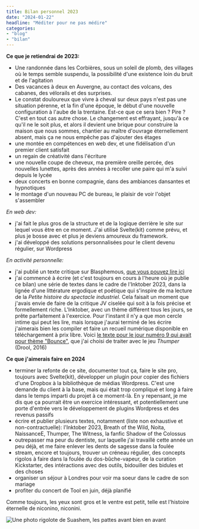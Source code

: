 ```yaml
---
title: Bilan personnel 2023
date: "2024-01-22"
headline: "Méditer pour ne pas médire"
categories:
- "blog"
- "bilan"
---
```


**Ce que je retiendrai de 2023:**

- Une randonnée dans les Corbières, sous un soleil de plomb, des villages où le temps semble suspendu, la possibilité d'une existence loin du bruit et de l'agitation
- Des vacances à deux en Auvergne, au contact des volcans, des cabanes, des vélorails et des surprises.
- Le constat douloureux que vivre à cheval sur deux pays n'est pas une situation pérenne, et la fin d'une époque, le début d'une nouvelle configuration à l'aube de la trentaine. Est-ce que ce sera bien ? Pire ? C'est en tout cas autre chose. Le changement est effrayant, jusqu'à ce qu'il ne le soit plus, et alors il devient une brique pour construire la maison que nous sommes, chantier au maître d'ouvrage éternellement absent, mais ça ne nous empêche pas d'ajouter des étages
- une montée en compétences en web dev, et une fidélisation d'un premier client satisfait
- un regain de créativité dans l'écriture
- une nouvelle coupe de cheveux, ma première oreille percée, des nouvelles lunettes, après des années à recoller une paire qui m'a suivi depuis le lycée
- deux concerts en bonne compagnie, dans des ambiances dansantes et hypnotiques
- le montage d'un nouveau PC de bureau, le plaisir de voir l'objet s'assembler

*En web dev:*
- j'ai fait le plus gros de la structure et de la logique derrière le site sur lequel vous être en ce moment. J'ai utilisé Svelte(kit) comme prévu, et plus je bosse avec et plus je deviens amoureux du framework.
- j'ai développé des solutions personnalisées pour le client devenu régulier, sur Wordpress

*En activité personnelle:*
- j'ai publié un texte critique sur Blasphemous, [que vous pouvez lire ici](https://svelte-nm-perso.vercel.app/textes/blasphemous)
- j'ai commencé à écrire (et c'est toujours en cours à l'heure où je publie ce bilan) une série de textes dans le cadre de l'Inktober 2023, dans la lignée d'une littérature ergodique et poétique qui s'inspire de ma lecture de la *Petite histoire du spectacle industriel*. Cela faisait un moment que j'avais envie de faire de la critique JV ciselée qui soit à la fois précise et formellement riche. L'Inktober, avec un thème différent tous les jours, se prête parfaitement à l'exercice. Pour l'instant il n'y a que mon cercle intime qui peut les lire, mais lorsque j'aurai terminé de les écrire j'aimerais bien les compiler et faire un recueil numérique disponible en téléchargement à prix libre. Voici  [le texte pour le jour numéro 9 qui avait pour thème "Bounce"](https://www.dropbox.com/scl/fi/vqf7ss7ptdnvae3ttfeii/9_Bounce.pdf?rlkey=yv16ispq6aep8v197wccsv5ys&dl=0), que j'ai choisi de traiter avec le jeu *Thumper* (Drool, 2016)

**Ce que j'aimerais faire en 2024**

- terminer la refonte de ce site, documenter tout ça, faire le site pro, toujours avec Svelte(kit), développer un plugin pour copier des fichiers d'une Dropbox à la bibliothèque de médias Wordpress. C'est une demande du client à la base, mais qui était trop compliqué et long à faire dans le temps imparti du projet à ce moment-là. En y repensant, je me dis que ça pourrait être un exercice intéressant, et potentiellement une porte d'entrée vers le développement de plugins Wordpress et des revenus passifs
- écrire et publier plusieurs textes, notamment (liste non exhaustive et non-contractuelle): l'Inktober 2023, Breath of the Wild, Noita, NaissanceE, Thumper, The Witness, la fanfic Shadow of the Colossus
- outrepasser ma peur du dentiste, sur laquelle j'ai travaillé cette année un peu déjà, et me faire enlever les dents de sagesse dans la foulée
- stream, encore et toujours, trouver un créneau régulier, des concepts rigolos à faire dans la foulée du dos-bûche-vapeur, de la curation Kickstarter, des intéractions avec des outils, bidouiller des bidules et des choses
- organiser un séjour à Londres pour voir ma soeur dans le cadre de son mariage
- profiter du concert de Tool en juin, déjà planifié

Comme toujours, les yeux sont gros et le ventre est petit, telle est l'histoire éternelle de niconino, niconini.

![Une photo rigolote de Suashem, les pattes avant bien en avant](/img/blog/wtf_suashem.jpg)

